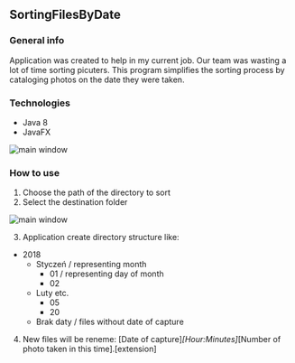 ## SortingFilesByDate
### General info

Application was created to help in my current job. Our team was wasting a lot of time sorting picuters. 
This program simplifies the sorting process by cataloging photos on the date they were taken.

### Technologies

* Java 8
* JavaFX

![main window](https://drive.google.com/uc?export=view&id=1qHYhZ2R5K26EyQH1d1FhoV9rrQ0o82Ow)

### How to use

1. Choose the path of the directory to sort
2. Select the destination folder

![main window](https://drive.google.com/uc?export=view&id=1VcoCCQuyUa5m1GnSiaA_ZTXXinlLytnT)

3. Application create directory structure like:

 * 2018
   * Styczeń / representing month
      * 01 / representing day of month
      * 02
   * Luty etc.
      * 05
      * 20
   * Brak daty / files without date of capture
   
4. New files will be reneme:
   [Date of capture]_[Hour:Minutes]_[Number of photo taken in this time].[extension]



